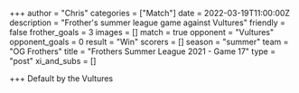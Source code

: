 +++
author = "Chris"
categories = ["Match"]
date = 2022-03-19T11:00:00Z
description = "Frother's summer league game against Vultures"
friendly = false
frother_goals = 3
images = []
match = true
opponent = "Vultures"
opponent_goals = 0
result = "Win"
scorers = []
season = "summer"
team = "OG Frothers"
title = "Frothers Summer League 2021 - Game 17"
type = "post"
xi_and_subs = []

+++
Default by the Vultures